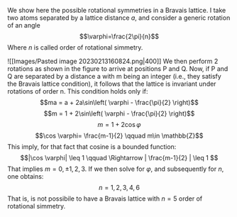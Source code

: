 We show here the possible rotational symmetries in a Bravais lattice. 
I take two atoms separated by a lattice distance $a$,  and consider a generic rotation of an angle
$$\varphi=\frac{2\pi}{n}$$
Where $n$ is called order of rotational simmetry.

![[Images/Pasted image 20230213160824.png|400]]
We then perform 2 rotations as shown in the figure to arrive at positions P and Q. Now, if P and Q are separated by a distance a with m being an integer (i.e., they satisfy the Bravais lattice condition), it follows that the lattice is invariant under rotations of order n.
This condition holds only if:
$$ma = a + 2a\sin\left( \varphi - \frac{\pi}{2} \right)$$
$$m = 1 + 2\sin\left( \varphi - \frac{\pi}{2} \right)$$
$$m = 1 + 2\cos \varphi$$
$$\cos \varphi= \frac{m-1}{2} \qquad m\in \mathbb{Z}$$
This imply, for that fact that cosine is a bounded function:
$$|\cos \varphi| \leq 1 \qquad \Rightarrow
| \frac{m-1}{2} | \leq 1 $$
That implies $m=0, \pm 1, 2, 3$. If we then solve for $\varphi$, and subsequently for $n$, one obtains:
$$n=1,2,3,4,6$$
That is, is not possibile to have a Bravais lattice with $n=5$ order of rotational simmetry.

